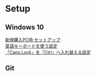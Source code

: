 # Setup

## Windows 10

[新規購入PC時 セットアップ](windows10-new-pc-setup.md)  
[英語キーボードを使う設定](windows10-keyboard-us.md)  
[「Caps Lock」を「Ctrl」へ入れ替える設定](windows10-capslock-ctrl.md)

## Git

